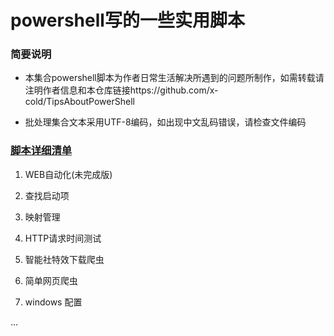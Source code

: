# powershell写的一些实用脚本
### 简要说明

+ 本集合powershell脚本为作者日常生活解决所遇到的问题所制作，如需转载请注明作者信息和本仓库链接https://github.com/x-cold/TipsAboutPowerShell

+ 批处理集合文本采用UTF-8编码，如出现中文乱码错误，请检查文件编码

### [脚本详细清单](https://github.com/x-cold/TipsAboutPowerShell/tree/master/sources)

1. WEB自动化(未完成版)

2. 查找启动项

3. 映射管理

4. HTTP请求时间测试

5. 智能社特效下载爬虫

6. 简单网页爬虫

7. windows 配置

...